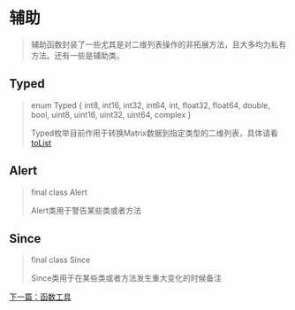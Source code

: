# 辅助
> 辅助函数封装了一些尤其是对二维列表操作的非拓展方法，且大多均为私有方法。还有一些是辅助类。

## Typed
> enum Typed { int8, int16, int32, int64, int, float32, float64, double, bool, uint8, uint16, uint32, uint64, complex }
>
> Typed枚举目前作用于转换Matrix数据到指定类型的二维列表，具体请看[toList](basement.md#tolist)

## Alert
> final class Alert
> 
> Alert类用于警告某些类或者方法  

## Since
> final class Since
> 
> Since类用于在某些类或者方法发生重大变化的时候备注

[下一篇：函数工具](functools.md)